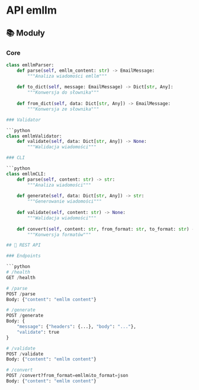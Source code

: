# API emllm

## 📚 Moduły

### Core

```python
class emllmParser:
    def parse(self, emllm_content: str) -> EmailMessage:
        """Analiza wiadomości emllm"""
    
    def to_dict(self, message: EmailMessage) -> Dict[str, Any]:
        """Konwersja do słownika"""
    
    def from_dict(self, data: Dict[str, Any]) -> EmailMessage:
        """Konwersja ze słownika"""

### Validator

```python
class emllmValidator:
    def validate(self, data: Dict[str, Any]) -> None:
        """Walidacja wiadomości"""

### CLI

```python
class emllmCLI:
    def parse(self, content: str) -> str:
        """Analiza wiadomości"""
    
    def generate(self, data: Dict[str, Any]) -> str:
        """Generowanie wiadomości"""
    
    def validate(self, content: str) -> None:
        """Walidacja wiadomości"""
    
    def convert(self, content: str, from_format: str, to_format: str) -> str:
        """Konwersja formatów"""

## 📡 REST API

### Endpoints

```python
# /health
GET /health

# /parse
POST /parse
Body: {"content": "emllm content"}

# /generate
POST /generate
Body: {
    "message": {"headers": {...}, "body": "..."},
    "validate": true
}

# /validate
POST /validate
Body: {"content": "emllm content"}

# /convert
POST /convert?from_format=emllm&to_format=json
Body: {"content": "emllm content"}
```
